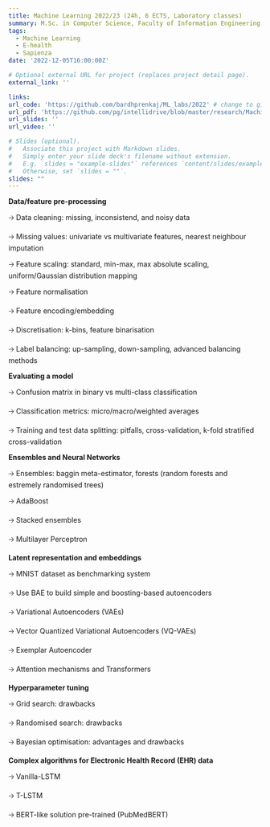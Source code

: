 ```yaml
---
title: Machine Learning 2022/23 (24h, 6 ECTS, Laboratory classes)
summary: M.Sc. in Computer Science, Faculty of Information Engineering, Computer Science and Statistics, Sapienza University of Rome
tags:
  - Machine Learning
  - E-health
  - Sapienza
date: '2022-12-05T16:00:00Z'

# Optional external URL for project (replaces project detail page).
external_link: ''

links:
url_code: 'https://github.com/bardhprenkaj/ML_labs/2022' # change to github
url_pdf: 'https://github.com/pg/intellidrive/blob/master/research/Machine%20Learning%20-%20Tom%20Mitchell.pdf'
url_slides: ''
url_video: ''

# Slides (optional).
#   Associate this project with Markdown slides.
#   Simply enter your slide deck's filename without extension.
#   E.g. `slides = "example-slides"` references `content/slides/example-slides.md`.
#   Otherwise, set `slides = ""`.
slides: ""
---
```


**Data/feature pre-processing**

🡢 Data cleaning: missing, inconsistend, and noisy data

🡢 Missing values: univariate vs multivariate features, nearest neighbour imputation

🡢 Feature scaling: standard, min-max, max absolute scaling, uniform/Gaussian distribution mapping

🡢 Feature normalisation

🡢 Feature encoding/embedding

🡢 Discretisation: k-bins, feature binarisation

🡢 Label balancing: up-sampling, down-sampling, advanced balancing methods

**Evaluating a model**

🡢 Confusion matrix in binary vs multi-class classification

🡢 Classification metrics: micro/macro/weighted averages

🡢 Training and test data splitting: pitfalls, cross-validation, k-fold stratified cross-validation

**Ensembles and Neural Networks**

🡢 Ensembles: baggin meta-estimator, forests (random forests and estremely randomised trees)

🡢 AdaBoost

🡢 Stacked ensembles

🡢 Multilayer Perceptron

**Latent representation and embeddings**

🡢 MNIST dataset as benchmarking system

🡢 Use BAE to build simple and boosting-based autoencoders

🡢 Variational Autoencoders (VAEs)

🡢 Vector Quantized Variational Autoencoders (VQ-VAEs)

🡢 Exemplar Autoencoder

🡢 Attention mechanisms and Transformers 

**Hyperparameter tuning**

🡢 Grid search: drawbacks

🡢 Randomised search: drawbacks

🡢 Bayesian optimisation: advantages and drawbacks

**Complex algorithms for Electronic Health Record (EHR) data**

🡢 Vanilla-LSTM

🡢 T-LSTM

🡢 BERT-like solution pre-trained (PubMedBERT)
